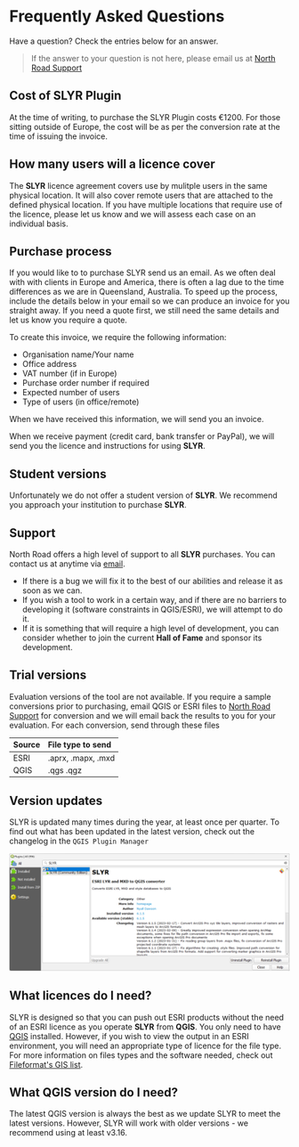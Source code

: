 <!-- use pronouns-->
# Frequently Asked Questions #
Have a question? Check the entries below for an answer. 
>If the answer to your question is not here, please email us at [North Road Support](mailto:info@north-road.com)

## Cost of SLYR Plugin ##
At the time of writing, to purchase the SLYR Plugin costs €1200. For those sitting outside of Europe, the cost will be as per the conversion rate at the time of issuing the invoice. 

## How many users will a licence cover ##
The **SLYR** licence agreement covers use by mulitple users in the same physical location. It will also cover remote users that are attached to the defined physical location. If you have multiple locations that require use of the licence, please let us know and we will assess each case on an individual basis. 

## Purchase process ##
If you would like to to purchase SLYR send us an email. As we often deal with with clients in Europe and America, there is often a lag due to the time differences as we are in Queensland, Australia. To speed up the process, include the details below in your email so we can produce an invoice for you straight away. If you need a quote first, we still need the same details and let us know you require a quote. 

To create this invoice, we require the following information:
- Organisation name/Your name
- Office address
- VAT number (if in Europe)
- Purchase order number if required
- Expected number of users
- Type of users (in office/remote)

When we have received this information, we will send you an invoice.

When we receive payment (credit card, bank transfer or PayPal), we will send you the licence and instructions for using **SLYR**.

## Student versions ##
Unfortunately we do not offer a student version of **SLYR**. We recommend you approach your institution to purchase **SLYR**. 

## Support ##
North Road offers a high level of support to all **SLYR** purchases. You can contact us at anytime via [email](mailto:info@north-road.com). 
- If there is a bug we will fix it to the best of our abilities and release it as soon as we can. 
- If you wish a tool to work in a certain way, and if there are no barriers to developing it (software constraints in QGIS/ESRI), we will attempt to do it. 
- If it is something that will require a high level of development, you can consider whether to join the current **Hall of Fame** and sponsor its development.

## Trial versions ##
Evaluation versions of the tool are not available. If you require a sample conversions prior to purchasing, email QGIS or ESRI files to [North Road Support](mailto:info@north-road.com) for conversion and we will email back the results to you for your evaluation. 
For each conversion, send through these files

| Source | File type to send |
| ------ | :----------------- |
| ESRI | .aprx, .mapx, .mxd |
| QGIS | .qgs .qgz |

## Version updates  ##
SLYR is updated many times during the year, at least once per quarter. To find out what has been updated in the latest version, check out the changelog in the `QGIS Plugin Manager`

![SLYR Changelog](../images/slyr_changelog.png)

## What licences do I need? ##
SLYR is designed so that you can push out ESRI products without the need of an ESRI licence as you operate **SLYR** from **QGIS**. You only need to have [QGIS](https://www.qgis.org/en/site/) installed. However, if you wish to view the output in an ESRI environment, you will need an appropriate type of licence for the file type. For more information on files types and the software needed, check out [Fileformat's GIS list](https://docs.fileformat.com/gis/).

## What QGIS version do I need? ##
The latest QGIS version is always the best as we update SLYR to meet the latest versions. However, SLYR will work with older versions - we recommend using at least v3.16.
